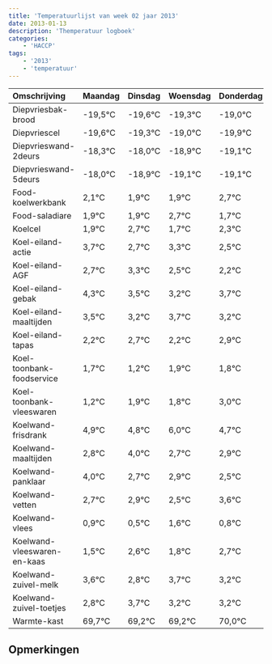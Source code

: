 ```yaml
---
title: 'Temperatuurlijst van week 02 jaar 2013'
date: 2013-01-13
description: 'Themperatuur logboek'
categories:
    - 'HACCP'
tags:
    - '2013'
    - 'temperatuur'
---
```

|Omschrijving|Maandag|Dinsdag|Woensdag|Donderdag|Vrijdag|Zaterdag|Zondag|
|:---|:---|:---|:---|:---|:---|:---|:---|
|Diepvriesbak-brood|-19,5°C|-19,6°C|-19,3°C|-19,0°C|-19,9°C|-20,1°C|-20,1°C|
|Diepvriescel|-19,6°C|-19,3°C|-19,0°C|-19,9°C|-20,1°C|-20,1°C|-19,3°C|
|Diepvrieswand-2deurs|-18,3°C|-18,0°C|-18,9°C|-19,1°C|-19,1°C|-18,3°C|-19,3°C|
|Diepvrieswand-5deurs|-18,0°C|-18,9°C|-19,1°C|-19,1°C|-18,3°C|-19,3°C|-18,7°C|
|Food-koelwerkbank|2,1°C|1,9°C|1,9°C|2,7°C|1,7°C|2,3°C|1,5°C|
|Food-saladiare|1,9°C|1,9°C|2,7°C|1,7°C|2,3°C|1,5°C|1,2°C|
|Koelcel|1,9°C|2,7°C|1,7°C|2,3°C|1,5°C|1,2°C|1,7°C|
|Koel-eiland-actie|3,7°C|2,7°C|3,3°C|2,5°C|2,2°C|2,7°C|2,2°C|
|Koel-eiland-AGF|2,7°C|3,3°C|2,5°C|2,2°C|2,7°C|2,2°C|2,9°C|
|Koel-eiland-gebak|4,3°C|3,5°C|3,2°C|3,7°C|3,2°C|3,9°C|3,8°C|
|Koel-eiland-maaltijden|3,5°C|3,2°C|3,7°C|3,2°C|3,9°C|3,8°C|5,0°C|
|Koel-eiland-tapas|2,2°C|2,7°C|2,2°C|2,9°C|2,8°C|4,0°C|2,7°C|
|Koel-toonbank-foodservice|1,7°C|1,2°C|1,9°C|1,8°C|3,0°C|1,7°C|1,9°C|
|Koel-toonbank-vleeswaren|1,2°C|1,9°C|1,8°C|3,0°C|1,7°C|1,9°C|1,5°C|
|Koelwand-frisdrank|4,9°C|4,8°C|6,0°C|4,7°C|4,9°C|4,5°C|5,6°C|
|Koelwand-maaltijden|2,8°C|4,0°C|2,7°C|2,9°C|2,5°C|3,6°C|2,8°C|
|Koelwand-panklaar|4,0°C|2,7°C|2,9°C|2,5°C|3,6°C|2,8°C|3,7°C|
|Koelwand-vetten|2,7°C|2,9°C|2,5°C|3,6°C|2,8°C|3,7°C|3,2°C|
|Koelwand-vlees|0,9°C|0,5°C|1,6°C|0,8°C|1,7°C|1,2°C|1,2°C|
|Koelwand-vleeswaren-en-kaas|1,5°C|2,6°C|1,8°C|2,7°C|2,2°C|2,2°C|3,0°C|
|Koelwand-zuivel-melk|3,6°C|2,8°C|3,7°C|3,2°C|3,2°C|4,0°C|3,3°C|
|Koelwand-zuivel-toetjes|2,8°C|3,7°C|3,2°C|3,2°C|4,0°C|3,3°C|2,2°C|
|Warmte-kast|69,7°C|69,2°C|69,2°C|70,0°C|69,3°C|68,2°C|68,8°C|

## Opmerkingen


